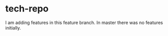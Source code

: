# tech-repo

I am adding features in this feature branch. In master there was no features initially.
